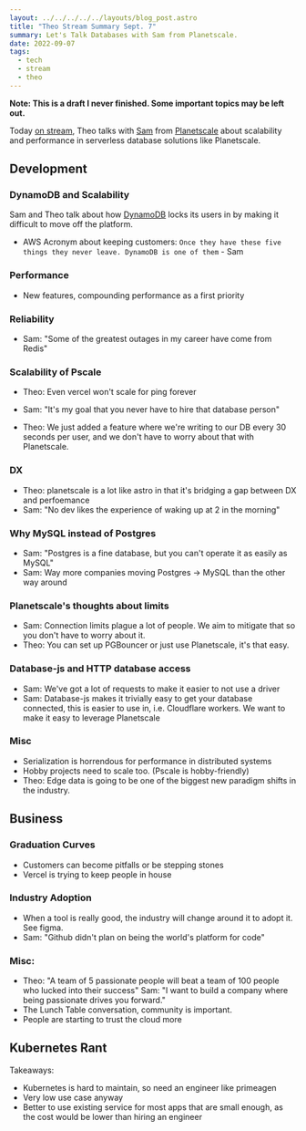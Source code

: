 ```yaml
---
layout: ../../../../../layouts/blog_post.astro
title: "Theo Stream Summary Sept. 7"
summary: Let's Talk Databases with Sam from Planetscale.
date: 2022-09-07
tags:
  - tech
  - stream
  - theo
---
```


**Note: This is a draft I never finished. Some important topics may be left out.**

Today [on stream][theo_stream], Theo talks with [Sam][pscale_sam] from
[Planetscale][pscale] about scalability and performance in serverless database
solutions like Planetscale.


## Development
### DynamoDB and Scalability
Sam and Theo talk about how [DynamoDB][dynamo] locks its users in by making it
difficult to move off the platform.

- AWS Acronym about keeping customers: `Once they have these five things they
  never leave. DynamoDB is one of them` - Sam

### Performance
- New features, compounding performance as a first priority

### Reliability 
- Sam: "Some of the greatest outages in my career have come from Redis"

### Scalability of Pscale
- Theo: Even vercel won't scale for ping forever
- Sam: "It's my goal that you never have to hire that database person"

- Theo: We just added a feature where we're writing to our DB every 30 seconds
per user, and we don't have to worry about that with Planetscale.

### DX
- Theo: planetscale is a lot like astro in that it's bridging a gap between DX and
perfoemance
- Sam: "No dev likes the experience of waking up at 2 in the morning"

### Why MySQL instead of Postgres
- Sam: "Postgres is a fine database, but you can't operate it as easily as MySQL"
- Sam: Way more companies moving Postgres -> MySQL than the other way around


### Planetscale's thoughts about limits
- Sam: Connection limits plague a lot of people. We aim to mitigate that so you don't have to worry about it.
- Theo: You can set up PGBouncer or just use Planetscale, it's that easy.

### Database-js and HTTP database access
- Sam: We've got a lot of requests to make it easier to not use a driver
- Sam: Database-js makes it trivially easy to get your database connected, this is easier to use in, i.e. Cloudflare workers. We want to make it easy to leverage Planetscale


### Misc
- Serialization is horrendous for performance in distributed systems
- Hobby projects need to scale too. (Pscale is hobby-friendly)
- Theo: Edge data is going to be one of the biggest new paradigm shifts in the industry.


## Business

### Graduation Curves
- Customers can become pitfalls or be stepping stones
- Vercel is trying to keep people in house

### Industry Adoption
- When a tool is really good, the industry will change around it to adopt it. See figma.
- Sam: "Github didn't plan on being the world's platform for code"

### Misc:
- Theo: "A team of 5 passionate people will beat a team of 100 people who lucked into their success"
Sam: "I want to build a company where being passionate drives you forward."
- The Lunch Table conversation, community is important.
- People are starting to trust the cloud more

## Kubernetes Rant
Takeaways: 
- Kubernetes is hard to maintain, so need an engineer like primeagen 
- Very low use case anyway 
- Better to use existing service for most apps that are small enough, as the cost would be lower than hiring an engineer



[dynamo]: https://aws.amazon.com/dynamodb/
[theo_stream]: https://www.twitch.tv/theo
[pscale]: https://planetscale.com
[pscale_sam]: https://twitter.com/isamlambert